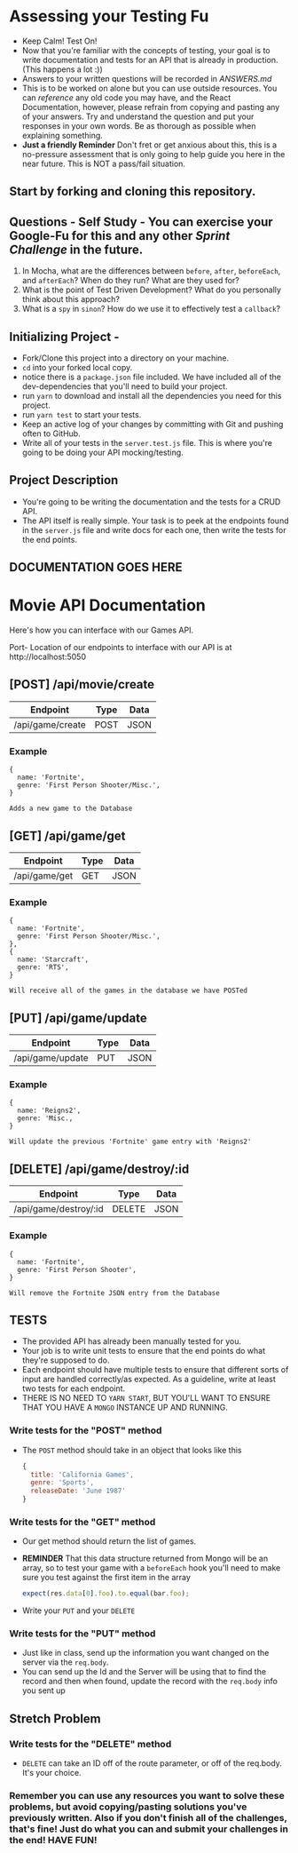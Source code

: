 # Assessing your Testing Fu

* Keep Calm! Test On!
* Now that you're familiar with the concepts of testing, your goal is to write documentation and tests for an API that is already in production. (This happens a lot :))
* Answers to your written questions will be recorded in _ANSWERS.md_
* This is to be worked on alone but you can use outside resources. You can _reference_ any old code you may have, and the React Documentation, however, please refrain from copying and pasting any of your answers. Try and understand the question and put your responses in your own words. Be as thorough as possible when explaining something.
* **Just a friendly Reminder** Don't fret or get anxious about this, this is a no-pressure assessment that is only going to help guide you here in the near future. This is NOT a pass/fail situation.

## Start by forking and cloning this repository.

## Questions - Self Study - You can exercise your Google-Fu for this and any other _Sprint Challenge_ in the future.

1. In Mocha, what are the differences between `before`, `after`, `beforeEach`, and `afterEach`? When do they run? What are they used for?
2. What is the point of Test Driven Development? What do you personally think about this approach?
3. What is a `spy` in `sinon`? How do we use it to effectively test a `callback`?

## Initializing Project -

* Fork/Clone this project into a directory on your machine.
* `cd` into your forked local copy.
* notice there is a `package.json` file included. We have included all of the dev-dependencies that you'll need to build your project.
* run `yarn` to download and install all the dependencies you need for this project.
* run `yarn test` to start your tests.
* Keep an active log of your changes by committing with Git and pushing often to GitHub.
* Write all of your tests in the `server.test.js` file. This is where you're going to be doing your API mocking/testing.

## Project Description

* You're going to be writing the documentation and the tests for a CRUD API.
* The API itself is really simple. Your task is to peek at the endpoints found in the `server.js` file and write docs for each one, then write the tests for the end points.

## DOCUMENTATION GOES HERE
# Movie API Documentation

Here's how you can interface with our Games API.

Port- Location of our endpoints to interface with our API is at http://localhost:5050

## [POST] /api/movie/create

| Endpoint  | Type | Data
| --------- | -----| ------
|/api/game/create | POST | JSON 

### Example 
````
{
  name: 'Fortnite',
  genre: 'First Person Shooter/Misc.',
}

Adds a new game to the Database

````
## [GET] /api/game/get

| Endpoint  | Type | Data
| --------- | -----| ------
|/api/game/get | GET | JSON 

### Example 
```
{
  name: 'Fortnite',
  genre: 'First Person Shooter/Misc.',
},
{
  name: 'Starcraft',
  genre: 'RTS',
}

Will receive all of the games in the database we have POSTed 
```
## [PUT] /api/game/update

| Endpoint  | Type | Data
| --------- | -----| ------
|/api/game/update | PUT | JSON 
### Example 
```
{
  name: 'Reigns2',
  genre: 'Misc.,
}

Will update the previous 'Fortnite' game entry with 'Reigns2'
```
## [DELETE] /api/game/destroy/:id

| Endpoint  | Type | Data
| --------- | -----| ------
|/api/game/destroy/:id | DELETE | JSON 

### Example 
````
{
  name: 'Fortnite',
  genre: 'First Person Shooter',
}

Will remove the Fortnite JSON entry from the Database

````
## TESTS

* The provided API has already been manually tested for you.
* Your job is to write unit tests to ensure that the end points do what they're supposed to do.
* Each endpoint should have multiple tests to ensure that different sorts of input are handled correctly/as expected. As a guideline, write at least two tests for each endpoint.
* THERE IS NO NEED TO `YARN START`, BUT YOU'LL WANT TO ENSURE THAT YOU HAVE A `MONGO` INSTANCE UP AND RUNNING.

### Write tests for the "POST" method

* The `POST` method should take in an object that looks like this

  ```js
  {
    title: 'California Games',
    genre: 'Sports',
    releaseDate: 'June 1987'
  }
  ```

### Write tests for the "GET" method

* Our get method should return the list of games.
* **REMINDER** That this data structure returned from Mongo will be an array, so to test your game with a `beforeEach` hook you'll need to make sure you test against the first item in the array

  ```js
  expect(res.data[0].foo).to.equal(bar.foo);
  ```

* Write your `PUT` and your `DELETE`

### Write tests for the "PUT" method

* Just like in class, send up the information you want changed on the server via the `req.body`.
* You can send up the Id and the Server will be using that to find the record and then when found, update the record with the `req.body` info you sent up

## Stretch Problem

### Write tests for the "DELETE" method

* `DELETE` can take an ID off of the route parameter, or off of the req.body. It's your choice.

### Remember you can use any resources you want to solve these problems, but avoid copying/pasting solutions you've previously written. Also if you don't finish all of the challenges, that's fine! Just do what you can and submit your challenges in the end! HAVE FUN!
